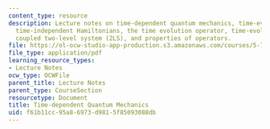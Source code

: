 ```yaml
---
content_type: resource
description: Lecture notes on time-dependent quantum mechanics, time-evolution for
  time-independent Hamiltonians, the time evolution operator, time-evolution of a
  coupled two-level system (2LS), and properties of operators.
file: https://ol-ocw-studio-app-production.s3.amazonaws.com/courses/5-74-introductory-quantum-mechanics-ii-spring-2009/f61b11cc95a86973d9815f85093088db_MIT5_74s09_lec01.pdf
file_type: application/pdf
learning_resource_types:
- Lecture Notes
ocw_type: OCWFile
parent_title: Lecture Notes
parent_type: CourseSection
resourcetype: Document
title: Time-dependent Quantum Mechanics
uid: f61b11cc-95a8-6973-d981-5f85093088db
---
```

